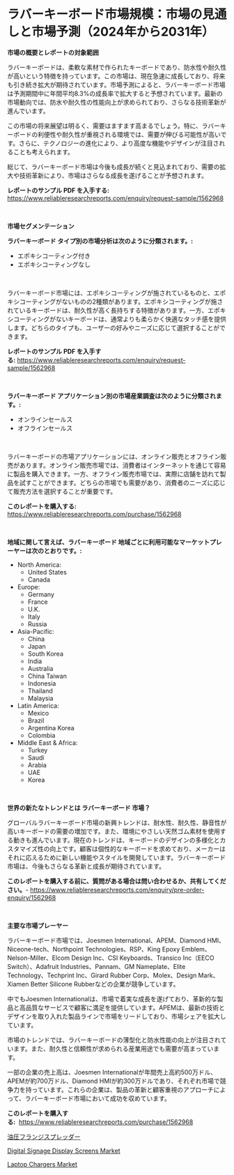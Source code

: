<p><h1>ラバーキーボード市場規模：市場の見通しと市場予測（2024年から2031年）</h1></p><p><strong>市場の概要とレポートの対象範囲</strong></p>
<p><p>ラバーキーボードは、柔軟な素材で作られたキーボードであり、防水性や耐久性が高いという特徴を持っています。この市場は、現在急速に成長しており、将来も引き続き拡大が期待されています。市場予測によると、ラバーキーボード市場は予測期間中に年間平均8.3%の成長率で拡大すると予想されています。最新の市場動向では、防水や耐久性の性能向上が求められており、さらなる技術革新が進んでいます。</p><p>この市場の将来展望は明るく、需要はますます高まるでしょう。特に、ラバーキーボードの利便性や耐久性が重視される環境では、需要が伸びる可能性が高いです。さらに、テクノロジーの進化により、より高度な機能やデザインが注目されることも考えられます。</p><p>総じて、ラバーキーボード市場は今後も成長が続くと見込まれており、需要の拡大や技術革新により、市場はさらなる成長を遂げることが予想されます。</p></p>
<p><strong>レポートのサンプル PDF を入手する:</strong> <a href="https://www.reliableresearchreports.com/enquiry/request-sample/1562968">https://www.reliableresearchreports.com/enquiry/request-sample/1562968</a></p>
<p>&nbsp;</p>
<p><strong>市場セグメンテーション</strong></p>
<p><strong>ラバーキーボード タイプ別の市場分析は次のように分類されます。:</strong></p>
<p><ul><li>エポキシコーティング付き</li><li>エポキシコーティングなし</li></ul></p>
<p>&nbsp;</p>
<p><p>ラバーキーボード市場には、エポキシコーティングが施されているものと、エポキシコーティングがないものの2種類があります。エポキシコーティングが施されているキーボードは、耐久性が高く長持ちする特徴があります。一方、エポキシコーティングがないキーボードは、通常よりも柔らかく快適なタッチ感を提供します。どちらのタイプも、ユーザーの好みやニーズに応じて選択することができます。</p></p>
<p><strong>レポートのサンプル PDF を入手する:</strong>&nbsp;<a href="https://www.reliableresearchreports.com/enquiry/request-sample/1562968">https://www.reliableresearchreports.com/enquiry/request-sample/1562968</a></p>
<p>&nbsp;</p>
<p><strong> ラバーキーボード アプリケーション別の市場産業調査は次のように分類されます。:</strong></p>
<p><ul><li>オンラインセールス</li><li>オフラインセールス</li></ul></p>
<p>&nbsp;</p>
<p><p>ラバーキーボードの市場アプリケーションには、オンライン販売とオフライン販売があります。オンライン販売市場では、消費者はインターネットを通じて容易に製品を購入できます。一方、オフライン販売市場では、実際に店舗を訪れて製品を試すことができます。どちらの市場でも需要があり、消費者のニーズに応じて販売方法を選択することが重要です。</p></p>
<p><strong>このレポートを購入する:</strong>&nbsp; <a href="https://www.reliableresearchreports.com/purchase/1562968">https://www.reliableresearchreports.com/purchase/1562968</a></p>
<p>&nbsp;</p>
<p><strong>地域に関して言えば、ラバーキーボード 地域ごとに利用可能なマーケットプレーヤーは次のとおりです。:</strong></p>
<p><ul>
    <li>
        North America:
        <ul>
            <li>United States</li>
            <li>Canada</li>
        </ul>
    </li>
    <li>
        Europe:
        <ul>
            <li>Germany</li>
            <li>France</li>
            <li>U.K.</li>
            <li>Italy</li>
            <li>Russia</li>
        </ul>
    </li>
    <li>
        Asia-Pacific:
        <ul>
            <li>China</li>
            <li>Japan</li>
            <li>South Korea</li>
            <li>India</li>
            <li>Australia</li>
            <li>China Taiwan</li>
            <li>Indonesia</li>
            <li>Thailand</li>
            <li>Malaysia</li>
        </ul>
    </li>
    <li>
        Latin America:
        <ul>
            <li>Mexico</li>
            <li>Brazil</li>
            <li>Argentina Korea</li>
            <li>Colombia</li>
        </ul>
    </li>
    <li>
        Middle East & Africa:
        <ul>
            <li>Turkey</li>
            <li>Saudi</li>
            <li>Arabia</li>
            <li>UAE</li>
            <li>Korea</li>
        </ul>
    </li>
    </ul></p>
<p>&nbsp;</p>
<p><strong>世界の新たなトレンドとは ラバーキーボード 市場？</strong></p>
<p><p>グローバルラバーキーボード市場の新興トレンドは、耐水性、耐久性、静音性が高いキーボードの需要の増加です。また、環境にやさしい天然ゴム素材を使用する動きも進んでいます。現在のトレンドは、キーボードのデザインの多様化とカスタマイズ性の向上です。顧客は個性的なキーボードを求めており、メーカーはそれに応えるために新しい機能やスタイルを開発しています。ラバーキーボード市場は、今後もさらなる革新と成長が期待されています。</p></p>
<p><strong>このレポートを購入する前に、質問がある場合は問い合わせるか、共有してください。</strong>- <a href="https://www.reliableresearchreports.com/enquiry/pre-order-enquiry/1562968">https://www.reliableresearchreports.com/enquiry/pre-order-enquiry/1562968</a></p>
<p>&nbsp;</p>
<p><strong>主要な市場プレーヤー</strong></p>
<p><p>ラバーキーボード市場では、Joesmen International、APEM、Diamond HMI、Niceone-tech、Northpoint Technologies、RSP、King Epoxy Emblem、Nelson-Miller、Elcom Design Inc、CSI Keyboards、Transico Inc（EECO Switch）、Adafruit Industries、Pannam、GM Nameplate、Elite Technology、Techprint Inc、Girard Rubber Corp、Molex、Design Mark、Xiamen Better Silicone Rubberなどの企業が競争しています。</p><p>中でもJoesmen Internationalは、市場で着実な成長を遂げており、革新的な製品と高品質なサービスで顧客に満足を提供しています。APEMは、最新の技術とデザインを取り入れた製品ラインで市場をリードしており、市場シェアを拡大しています。</p><p>市場のトレンドでは、ラバーキーボードの薄型化と防水性能の向上が注目されています。また、耐久性と信頼性が求められる産業用途でも需要が高まっています。</p><p>一部の企業の売上高は、Joesmen Internationalが年間売上高約500万ドル、APEMが約700万ドル、Diamond HMIが約300万ドルであり、それぞれ市場で競争力を持っています。これらの企業は、製品の革新と顧客重視のアプローチによって、ラバーキーボード市場において成功を収めています。</p></p>
<p><strong>このレポートを購入する:</strong>&nbsp;&nbsp;<a href="https://www.reliableresearchreports.com/purchase/1562968">https://www.reliableresearchreports.com/purchase/1562968</a></p>
<p><p><a href="https://medium.com/@alicequigley2023/%E6%B2%B9%E5%9C%A7%E3%83%95%E3%83%A9%E3%83%B3%E3%82%B8%E3%82%B9%E3%83%97%E3%83%AC%E3%83%83%E3%83%80%E3%83%BC%E5%B8%82%E5%A0%B4%E3%81%AF-%E5%B8%82%E5%A0%B4%E3%82%B7%E3%82%A7%E3%82%A2-%E5%B8%82%E5%A0%B4%E3%83%88%E3%83%AC%E3%83%B3%E3%83%89-%E5%B8%82%E5%A0%B4%E6%88%90%E9%95%B7%E3%81%AB%E9%96%A2%E3%81%99%E3%82%8B%E6%83%85%E5%A0%B1%E3%82%92%E6%8F%90%E4%BE%9B%E3%81%97%E3%81%BE%E3%81%99-fb7b6bdf8cb7">油圧フランジスプレッダー</a></p><p><a href="https://github.com/bmorecock/Market-Research-Report-List-2/blob/main/digital-signage-display-screens-market.md">Digital Signage Display Screens Market</a></p><p><a href="https://github.com/jsmusil/Market-Research-Report-List-2/blob/main/laptop-chargers-market.md">Laptop Chargers Market</a></p></p>